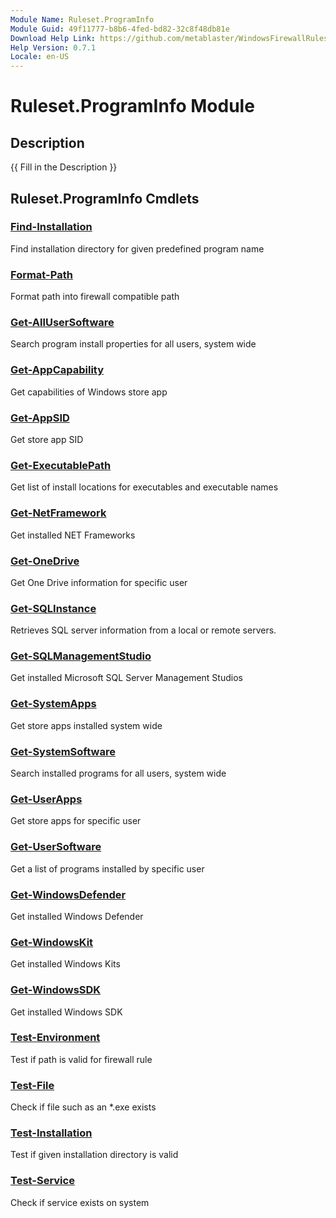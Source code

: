 ```yaml
---
Module Name: Ruleset.ProgramInfo
Module Guid: 49f11777-b8b6-4fed-bd82-32c8f48db81e
Download Help Link: https://github.com/metablaster/WindowsFirewallRuleset/tree/master/Config/HelpContent/0.7.1
Help Version: 0.7.1
Locale: en-US
---
```


# Ruleset.ProgramInfo Module

## Description

{{ Fill in the Description }}

## Ruleset.ProgramInfo Cmdlets

### [Find-Installation](Find-Installation.md)

Find installation directory for given predefined program name

### [Format-Path](Format-Path.md)

Format path into firewall compatible path

### [Get-AllUserSoftware](Get-AllUserSoftware.md)

Search program install properties for all users, system wide

### [Get-AppCapability](Get-AppCapability.md)

Get capabilities of Windows store app

### [Get-AppSID](Get-AppSID.md)

Get store app SID

### [Get-ExecutablePath](Get-ExecutablePath.md)

Get list of install locations for executables and executable names

### [Get-NetFramework](Get-NetFramework.md)

Get installed NET Frameworks

### [Get-OneDrive](Get-OneDrive.md)

Get One Drive information for specific user

### [Get-SQLInstance](Get-SQLInstance.md)

Retrieves SQL server information from a local or remote servers.

### [Get-SQLManagementStudio](Get-SQLManagementStudio.md)

Get installed Microsoft SQL Server Management Studios

### [Get-SystemApps](Get-SystemApps.md)

Get store apps installed system wide

### [Get-SystemSoftware](Get-SystemSoftware.md)

Search installed programs for all users, system wide

### [Get-UserApps](Get-UserApps.md)

Get store apps for specific user

### [Get-UserSoftware](Get-UserSoftware.md)

Get a list of programs installed by specific user

### [Get-WindowsDefender](Get-WindowsDefender.md)

Get installed Windows Defender

### [Get-WindowsKit](Get-WindowsKit.md)

Get installed Windows Kits

### [Get-WindowsSDK](Get-WindowsSDK.md)

Get installed Windows SDK

### [Test-Environment](Test-Environment.md)

Test if path is valid for firewall rule

### [Test-File](Test-File.md)

Check if file such as an *.exe exists

### [Test-Installation](Test-Installation.md)

Test if given installation directory is valid

### [Test-Service](Test-Service.md)

Check if service exists on system
